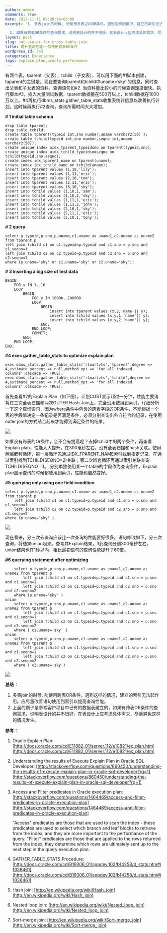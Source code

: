 ```yaml
---
author: admin
comments: true
date: 2012-11-11 09:28:16+00:00
excerpt: '1. 多表join的时候, 勿使用多表之间OR条件。遇到这样的情况，建立的索引无法起作用。应尽量改善语句使用到索引以提高查询性能。

  2. 如果有跨表OR条件的查询需求，说明表设计的并不很好，在表设计上应考虑具体需求，尽量避免这样的情况发生。'
layout: post
slug: not-use-or-for-cross-table-join
title: 提升查询性能——勿使用跨表OR条件
wordpress_id: 343
categories: Experience
tags: explain-plan,oracle,performance
---
```


有两个表，tparent（父表），tchild（子女表），可以用下面的#1脚本创建，taparent的主键是。现在要查询tparent和tchild中uname=’sky’ 的信息，同时查出父表和子女表的资料，查询语句如#2. 当资料量比较小的时候查询速度很快。执行脚本#3，插入大量测试数据，tparent数据量在500万以上，tchlid数据在1000万以上。#4再执行dbms_stats.gather_table_stats收集表统计信息以改善执行计划。这时候再执行#2查询，查询所需时间大大增加。

**# 1 initial table schema**

    drop table tparent;
    drop table tchild;
    create table tparent(typeid int,sno number,uname varchar2(50) );
    create table tchild(typeid int,sno number,seqno int,uname varchar2(50));
    create unique index uidx_tparent_typeidsno on tparent(typeid,sno);
    create unique index uidx_tchild_typeidsnoseqno on tchild(typeid,sno,seqno);
    create index idx_tparent_name on tparent(uname);
    create index idx_tchild_name on tchild(uname);
    insert into tparent values (1,10,'lily');
    insert into tparent values (1,11,'eric');
    insert into tparent values (2,10,'tom');
    insert into tparent values (2,11,'eric');
    insert into tparent values (3,10,'sky');
    insert into tchild values (1,10,1,'sam');
    insert into tchild values (1,10,2,'sky');
    insert into tchild values (1,11,1,'eric');
    insert into tchild values (1,11,2,'john');
    insert into tchild values (2,10,1,'sky');
    insert into tchild values (2,11,1,'eric');
    insert into tchild values (3,10,1,'tony');


**# 2 query**

    select p.typeid,p.sno,p.uname,c1.uname as uname1,c2.uname as uname2 from tparent p
    left join tchild c1 on c1.typeid=p.typeid and c1.sno = p.sno and c1.seqno=1
    left join tchild c2 on c2.typeid=p.typeid and c2.sno = p.sno and c2.seqno=2
    where (p.uname='sky' or c1.uname='sky' or c2.uname='sky');


**# 3 inserting a big size of test data**

    BEGIN
    	FOR x IN 1..10
    	LOOP
    		BEGIN
    			FOR y IN 10000..100000
    			LOOP
    				BEGIN
    					insert into tparent values (x,y,'name'|| y);
    					insert into tchild values (x,y,1,'name'|| y);
    					insert into tchild values (x,y,2,'name'|| y);
    				END;
    			END LOOP;
    			COMMIT;
    		END;
    	END LOOP;
    END;


**#4 exec gather_table_stats to optimize explain plan**

    exec dbms_stats.gather_table_stats('rtmartvts','tparent',degree => 4,estimate_percent => null,method_opt => 'for all indexed columns',cascade => TRUE);
    exec dbms_stats.gather_table_stats('rtmartvts','tchild',degree => 4,estimate_percent => null,method_opt => 'for all indexed columns',cascade => TRUE);


首先查看#2的Explain Plan（如下图），计划COST显示超过一分钟，性能主要消耗在三次全表扫描和两次OUTER Hash Join上，完全没用使用到索引。仔细分析一下这个查询语句，因为where条件中包含的跨表字段的OR条件，不能根据一个表的字段值决定一条记录是否满足条件，必须分别查询出各自符合的记录，在使用outer join的方式结合起来才能得到满足条件的结果。

[![](http://blog.sisopipo.com/media/files/2012/11/1.jpg)](http://sisopipo.com/blog/archives/343/attachment/1)

如果没有跨表的Or条件，会不会有提高呢？去掉tchild中的两个条件，再查看Explain plan，性能大大提升，在300毫秒左右。没有全表扫描和hash关联。使用两层嵌套循环，第一层循环先通过IDX_TPARENT_NAME索引找到指定记录，在通过索引找到TCHILD(SEQNO=2)关联；第二次嵌套循环再通过索引关联查询TCHILD(SEQNO=1)。
分别单独使用某一个table的字段作为查询条件，Explain plan显示查询的时候都使用到索引，性能也自然变好。

**#5 querying only using one field condition**

    select p.typeid,p.sno,p.uname,c1.uname as uname1,c2.uname as uname2 from tparent p
    	left join tchild c1 on c1.typeid=p.typeid and c1.sno = p.sno and c1.seqno=1
    	left join tchild c2 on c2.typeid=p.typeid and c2.sno = p.sno and c2.seqno=2
    where (p.uname='sky' )


[![](http://blog.sisopipo.com/media/files/2012/11/2.jpg)](http://sisopipo.com/blog/archives/343/attachment/2)

现在看来，分三次去查询应该比一次查询的性能要好很多。语句修改如下，分三次查询，将结果union起来。查考其Explain结果，3此查询分别300毫秒左右，union结果也在1秒以内，相比最初语句的查询性能提升了60倍。

**#6 querying statement after optimizing**

    	select p.typeid,p.sno,p.uname,c1.uname as uname1,c2.uname as uname2 from tparent p
    		left join tchild c1 on c1.typeid=p.typeid and c1.sno = p.sno and c1.seqno=1
    		left join tchild c2 on c2.typeid=p.typeid and c2.sno = p.sno and c2.seqno=2
    	where (p.uname='sky' )
    union
    	select p.typeid,p.sno,p.uname,c1.uname as uname1,c2.uname as uname2 from tparent p
    		left join tchild c1 on c1.typeid=p.typeid and c1.sno = p.sno and c1.seqno=1
    		left join tchild c2 on c2.typeid=p.typeid and c2.sno = p.sno and c2.seqno=2
    	where ( c1.uname='sky' )
    union
    	select p.typeid,p.sno,p.uname,c1.uname as uname1,c2.uname as uname2 from tparent p
    		left join tchild c1 on c1.typeid=p.typeid and c1.sno = p.sno and c1.seqno=1
    		left join tchild c2 on c2.typeid=p.typeid and c2.sno = p.sno and c2.seqno=2
    	where ( c2.uname='sky')


[![](http://blog.sisopipo.com/media/files/2012/11/3.jpg)](http://sisopipo.com/blog/archives/343/attachment/3)

**总结：**
1. 多表join的时候, 勿使用跨表OR条件。遇到这样的情况，建立的索引无法起作用。应尽量改善语句使用到索引以提高查询性能。
2. 上面的例子是参考客户项目中已有的数据表建立的，如果有跨表OR条件的查询需求，说明表设计的并不很好，在表设计上应考虑具体需求，尽量避免这样的情况发生。

**参考：**
1. Oracle Explain Plan: [http://docs.oracle.com/cd/E11882_01/server.112/e10821/ex_plan.htm](http://docs.oracle.com/cd/E11882_01/server.112/e10821/ex_plan.htm)
2. Understanding the results of Execute Explain Plan in Oracle SQL Developer: [http://stackoverflow.com/questions/860450/understanding-the-results-of-execute-explain-plan-in-oracle-sql-developer?rq=1](http://stackoverflow.com/questions/860450/understanding-the-results-of-execute-explain-plan-in-oracle-sql-developer?rq=1)
3. Access and Filter predicates in Oracle execution plan: [http://stackoverflow.com/questions/1464469/access-and-filter-predicates-in-oracle-execution-plan](http://stackoverflow.com/questions/1464469/access-and-filter-predicates-in-oracle-execution-plan)

    "Access" predicates are those that are used to scan the index - these predicates are used to select which branch and leaf blocks to retrieve from the index, and they are more important to the performance of the query. 
    "Filter" predicates are those that are applied to the rows returned from the index; they determine which rows are ultimately sent up to the next step in the query execution plan.


4. GATHER_TABLE_STATS Procedure: [http://docs.oracle.com/cd/B19306_01/appdev.102/b14258/d_stats.htm#i1036461](http://docs.oracle.com/cd/B19306_01/appdev.102/b14258/d_stats.htm#i1036461)
5. Hash join: [http://en.wikipedia.org/wiki/Hash_join](http://en.wikipedia.org/wiki/Hash_join)
6. Nested loop join: [http://en.wikipedia.org/wiki/Nested_loop_join](http://en.wikipedia.org/wiki/Nested_loop_join)
7. Sort-merge join: [http://en.wikipedia.org/wiki/Sort-merge_join](http://en.wikipedia.org/wiki/Sort-merge_join)
